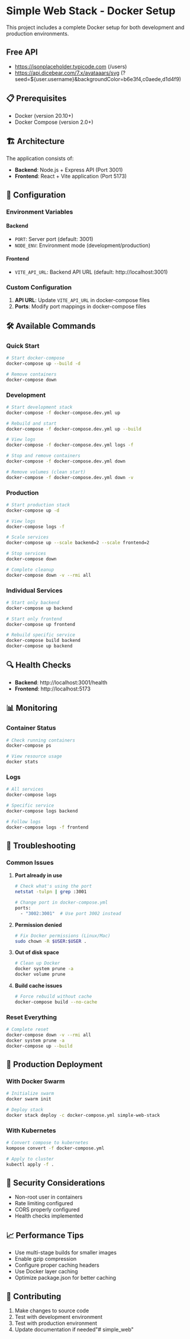 # Simple Web Stack - Docker Setup

This project includes a complete Docker setup for both development and production environments.

## Free API
- https://jsonplaceholder.typicode.com (/users)
- https://api.dicebear.com/7.x/avataaars/svg  (?seed=${user.username}&backgroundColor=b6e3f4,c0aede,d1d4f9)

## 📋 Prerequisites

- Docker (version 20.10+)
- Docker Compose (version 2.0+)

## 🏗️ Architecture

The application consists of:
- **Backend**: Node.js + Express API (Port 3001)
- **Frontend**: React + Vite application (Port 5173)

## 🔧 Configuration

### Environment Variables

#### Backend
- `PORT`: Server port (default: 3001)
- `NODE_ENV`: Environment mode (development/production)

#### Frontend
- `VITE_API_URL`: Backend API URL (default: http://localhost:3001)

### Custom Configuration

1. **API URL**: Update `VITE_API_URL` in docker-compose files
2. **Ports**: Modify port mappings in docker-compose files

## 🛠️ Available Commands

### Quick Start
```bash
# Start docker-compose
docker-compose up --build -d

# Remove containers
docker-compose down
```

### Development
```bash
# Start development stack
docker-compose -f docker-compose.dev.yml up

# Rebuild and start
docker-compose -f docker-compose.dev.yml up --build

# View logs
docker-compose -f docker-compose.dev.yml logs -f

# Stop and remove containers
docker-compose -f docker-compose.dev.yml down

# Remove volumes (clean start)
docker-compose -f docker-compose.dev.yml down -v
```

### Production
```bash
# Start production stack
docker-compose up -d

# View logs
docker-compose logs -f

# Scale services
docker-compose up --scale backend=2 --scale frontend=2

# Stop services
docker-compose down

# Complete cleanup
docker-compose down -v --rmi all
```

### Individual Services
```bash
# Start only backend
docker-compose up backend

# Start only frontend
docker-compose up frontend

# Rebuild specific service
docker-compose build backend
docker-compose up backend
```

## 🔍 Health Checks

- **Backend**: http://localhost:3001/health
- **Frontend**: http://localhost:5173

## 📊 Monitoring

### Container Status
```bash
# Check running containers
docker-compose ps

# View resource usage
docker stats
```

### Logs
```bash
# All services
docker-compose logs

# Specific service
docker-compose logs backend

# Follow logs
docker-compose logs -f frontend
```

## 🐛 Troubleshooting

### Common Issues

1. **Port already in use**
   ```bash
   # Check what's using the port
   netstat -tulpn | grep :3001
   
   # Change port in docker-compose.yml
   ports:
     - "3002:3001"  # Use port 3002 instead
   ```

2. **Permission denied**
   ```bash
   # Fix Docker permissions (Linux/Mac)
   sudo chown -R $USER:$USER .
   ```

3. **Out of disk space**
   ```bash
   # Clean up Docker
   docker system prune -a
   docker volume prune
   ```

4. **Build cache issues**
   ```bash
   # Force rebuild without cache
   docker-compose build --no-cache
   ```

### Reset Everything
```bash
# Complete reset
docker-compose down -v --rmi all
docker system prune -a
docker-compose up --build
```

## 🚀 Production Deployment

### With Docker Swarm
```bash
# Initialize swarm
docker swarm init

# Deploy stack
docker stack deploy -c docker-compose.yml simple-web-stack
```

### With Kubernetes
```bash
# Convert compose to kubernetes
kompose convert -f docker-compose.yml

# Apply to cluster
kubectl apply -f .
```

## 🔐 Security Considerations

- Non-root user in containers
- Rate limiting configured
- CORS properly configured
- Health checks implemented

## 📈 Performance Tips

- Use multi-stage builds for smaller images
- Enable gzip compression
- Configure proper caching headers
- Use Docker layer caching
- Optimize package.json for better caching

## 🤝 Contributing

1. Make changes to source code
2. Test with development environment
3. Test with production environment
4. Update documentation if needed"# simple_web" 
